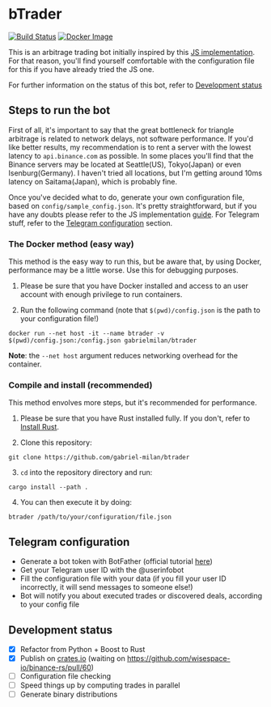 # bTrader

[![Build Status](https://travis-ci.org/gabriel-milan/btrader.png?branch=master)](https://travis-ci.org/gabriel-milan/btrader)
[![Docker Image](https://img.shields.io/docker/v/gabrielmilan/btrader?logo=docker&sort=date)](https://hub.docker.com/r/gabrielmilan/btrader)

This is an arbitrage trading bot initially inspired by this [JS implementation](https://github.com/bmino/binance-triangle-arbitrage). For that reason, you'll find yourself comfortable with the configuration file for this if you have already tried the JS one.

For further information on the status of this bot, refer to [Development status](#development-status)

## Steps to run the bot

First of all, it's important to say that the great bottleneck for triangle arbitrage is related to network delays, not software performance. If you'd like better results, my recommendation is to rent a server with the lowest latency to `api.binance.com` as possible. In some places you'll find that the Binance servers may be located at Seattle(US), Tokyo(Japan) or even Isenburg(Germany). I haven't tried all locations, but I'm getting around 10ms latency on Saitama(Japan), which is probably fine.

Once you've decided what to do, generate your own configuration file, based on `config/sample_config.json`. It's pretty straightforward, but if you have any doubts please refer to the JS implementation [guide](https://github.com/bmino/binance-triangle-arbitrage/blob/master/config/readme.md). For Telegram stuff, refer to the [Telegram configuration](#telegram-configuration) section.

### The Docker method (easy way)

This method is the easy way to run this, but be aware that, by using Docker, performance may be a little worse. Use this for debugging purposes.

1. Please be sure that you have Docker installed and access to an user account with enough privilege to run containers.

2. Run the following command (note that `$(pwd)/config.json` is the path to your configuration file!)

```
docker run --net host -it --name btrader -v $(pwd)/config.json:/config.json gabrielmilan/btrader
```

**Note**: the `--net host` argument reduces networking overhead for the container.

### Compile and install (recommended)

This method envolves more steps, but it's recommended for performance.

1. Please be sure that you have Rust installed fully. If you don't, refer to [Install Rust](https://www.rust-lang.org/tools/install).

2. Clone this repository:

```
git clone https://github.com/gabriel-milan/btrader
```

3. `cd` into the repository directory and run:

```
cargo install --path .
```

4. You can then execute it by doing:

```
btrader /path/to/your/configuration/file.json
```

## Telegram configuration

- Generate a bot token with BotFather (official tutorial [here](https://core.telegram.org/bots#6-botfather))
- Get your Telegram user ID with the @userinfobot
- Fill the configuration file with your data (if you fill your user ID incorrectly, it will send messages to someone else!)
- Bot will notify you about executed trades or discovered deals, according to your config file

## Development status

- [x] Refactor from Python + Boost to Rust
- [x] Publish on [crates.io](https://crates.io/) (waiting on https://github.com/wisespace-io/binance-rs/pull/60)
- [ ] Configuration file checking
- [ ] Speed things up by computing trades in parallel
- [ ] Generate binary distributions
